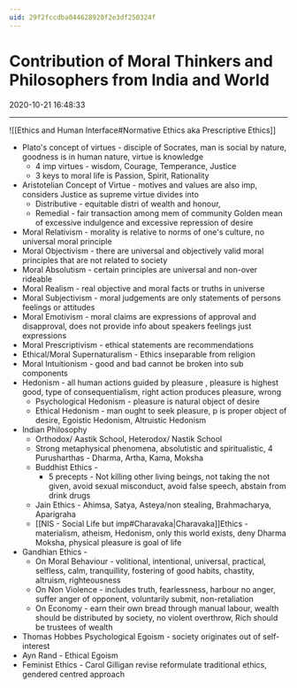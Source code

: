 ```yaml
---
uid: 29f2fccdba044628920f2e3df250324f
---
```


# Contribution of Moral Thinkers and Philosophers from India and World

2020-10-21 16:48:33

---

![[Ethics and Human Interface#Normative Ethics aka Prescriptive Ethics]]

- Plato's concept of virtues - disciple of Socrates, man is social by nature, goodness is in human nature, virtue is knowledge
    - 4 imp virtues - wisdom, Courage, Temperance, Justice
    - 3 keys to moral life is Passion, Spirit, Rationality
- Aristotelian Concept of Virtue - motives and values are also imp, considers Justice as supreme virtue divides into
    - Distributive - equitable distri of wealth and honour,
    - Remedial - fair transaction among mem of community
 Golden mean of excessive indulgence and excessive repression of desire
- Moral Relativism - morality is relative to norms of one's culture, no universal moral principle
- Moral Objectivism - there are universal and objectively valid moral principles that are not related to society
- Moral Absolutism - certain principles are universal and non-over rideable
- Moral Realism - real objective and moral facts or truths in universe
- Moral Subjectivism - moral judgements are only statements of persons feelings or attitudes
- Moral Emotivism - moral claims are expressions of approval and disapproval, does not provide info about speakers feelings just expressions
- Moral Prescriptivism - ethical statements are recommendations
- Ethical/Moral Supernaturalism - Ethics inseparable from religion
- Moral Intuitionism - good and bad cannot be broken into sub components
- Hedonism - all human actions guided by pleasure , pleasure is highest good, type of consequentialism, right action produces pleasure, wrong
    - Psychological Hedonism - pleasure is natural object of desire
    - Ethical Hedonism - man ought to seek pleasure, p is proper object of desire, Egoistic Hedonism, Altruistic Hedonism
- Indian Philosophy
    - Orthodox/ Aastik School, Heterodox/ Nastik School
    - Strong metaphysical phenomena, absolutistic and spiritualistic, 4 Purusharthas - Dharma, Artha, Kama, Moksha
    - Buddhist Ethics -
        - 5 precepts - Not killing other living beings, not taking the not given, avoid sexual misconduct, avoid false speech, abstain from drink drugs
    - Jain Ethics - Ahimsa, Satya, Asteya/non stealing, Brahmacharya, Aparigraha
    - [[NIS - Social Life but imp#Charavaka|Charavaka]]Ethics - materialism, atheism, Hedonism, only this world exists, deny Dharma Moksha, physical pleasure is goal of life
- Gandhian Ethics -
    - On Moral Behaviour - volitional, intentional, universal, practical, selfless, calm, tranquillity, fostering of good habits, chastity, altruism, righteousness
    - On Non Violence - includes truth, fearlessness, harbour no anger, suffer anger of opponent, voluntarily submit, non-retaliation
    - On Economy - earn their own bread through manual labour, wealth should be distributed by society, no violent overthrow, Rich should be trustees of wealth
- Thomas Hobbes Psychological Egoism - society originates out of self-interest
- Ayn Rand - Ethical Egoism
- Feminist Ethics - Carol Gilligan revise reformulate traditional ethics, gendered centred approach
